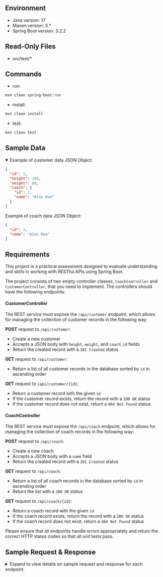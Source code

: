 ## Environment
- Java version: 17
- Maven version: 3.*
- Spring Boot version: 3.2.2

## Read-Only Files
- src/test/*

## Commands
- run:
```bash
mvn clean spring-boot:run
```
- install:
```bash
mvn clean install
```
- test:
```bash
mvn clean test
```

## Sample Data
<details open>
<summary>Example of customer data JSON Object:</summary>

```json
{
  "id": 1,
  "height": 180,
  "weight": 80,
  "coach": {
    "id": 1,
    "name": "Alex Doe"
  }
}
```
Example of coach data JSON Object:
```json
{
  "id": 1,
  "name": "Alex Doe"
}
```
</details>

## Requirements

This project is a practical assessment designed to evaluate understanding and skills in working with RESTful APIs using Spring Boot.

The project consists of two empty controller classes, `CoachController` and `CustomerController`, that you need to implement. The controllers should have the following endpoints:

#### CustomerController

The REST service must expose the `/api/customer` endpoint, which allows for managing the collection of customer records in the following way:

**POST** request to `/api/customer`:

- Create a new customer
- Accepts a JSON body with `height`, `weight`, and `coach_id` fields
- Return the created record with a `201 Created` status

**GET** request to `/api/customer`:

- Return a list of all customer records in the database sorted by `id` in ascending order

**GET** request to `/api/customer/{id}`:

- Return a customer record with the given `id`
- If the customer record exists, return the record with a `200 OK` status
- If the customer record does not exist, return a `404 Not Found` status

#### CoachController

The REST service must expose the `/api/coach` endpoint, which allows for managing the collection of coach records in the following way:

**POST** request to `/api/coach`:

- Create a new coach
- Accepts a JSON body with a `name` field
- Return the created record with a `201 Created` status

**GET** request to `/api/coach`:

- Return a list of all coach records in the database sorted by `id` in ascending order
- Return the list with a `200 OK` status

**GET** request to `/api/coach/{id}`:

- Return a coach record with the given `id`
- If the coach record exists, return the record with a `200 OK` status
- If the coach record does not exist, return a `404 Not Found` status

Please ensure that all endpoints handle errors appropriately and return the correct HTTP status codes so that all unit tests pass.

## Sample Request & Response
<details><summary>Expand to view details on sample request and response for each endpoint.</summary>

### POST request to `/api/customer`:
Request data JSON Object:
```json
{
  "height": 180,
  "weight": 80,
  "coach_id": 1
}
```

Response JSON Object:
```json
{
  "id": 1,
  "height": 180,
  "weight": 80,
  "coach": {
    "id": 1,
    "name": "Alex Doe"
  }
}
```

### GET request to `/api/customer`:
Response JSON Object:
```json
[
  {
    "id": 1,
    "height": 180,
    "weight": 80,
    "coach": {
      "id": 1,
      "name": "Alex Doe"
    }
  }
]
```

### GET request to `/api/customer/{id}`:
Response JSON Object:
```json
{
  "id": 1,
  "height": 180,
  "weight": 80,
  "coach": {
    "id": 1,
    "name": "Alex Doe"
  }
}
```

### POST request to `/api/coach`:
Request data JSON Object:
```json
{
  "name": "Alex Doe"
}
```
Response JSON Object:
```json
{
  "id": 1,
  "name": "Alex Doe"
}
```
### GET request to `/api/coach`:
Response JSON Object:
```json
[
  {
    "id": 1,
    "name": "Alex Doe"
  },
  {
    "id": 2,
    "name": "Sam"
  }
]
```

### GET request to `/api/coach/{id}`:
Response JSON Object:
```json
{
  "id": 1,
  "name": "Alex Doe"
}
```
</details>
